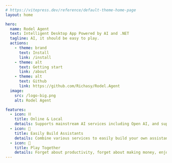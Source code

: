```yaml
---
# https://vitepress.dev/reference/default-theme-home-page
layout: home

hero:
  name: Rodel Agent
  text: Intelligent Desktop App Powered by AI and .NET
  tagline: AI, it should be easy to play.
  actions:
    - theme: brand
      text: Install
      link: /install
    - theme: alt
      text: Getting start
      link: /about
    - theme: alt
      text: Github
      link: https://github.com/Richasy/Rodel.Agent
  image:
    src: /logo-big.png
    alt: Rodel Agent

features:
  - icon: ⛓️
    title: Online & Local
    details: Supports mainstream AI services including Open AI, and supports mainstream open source models through ollama.
  - icon: 🤖
    title: Easily Build Assistants
    details: Combine various services to easily build your own assistant workflow.
  - icon: 🍻
    title: Play Together
    details: Forget about productivity, forget about making money, enjoy life in this AI era, and be happy.
---
```

<style>
:root {
  --vp-home-hero-name-color: transparent;
  --vp-home-hero-name-background: -webkit-linear-gradient(-12deg, #2095F4 20%, #FE736E 60%, #FF4AA1);

  --vp-home-hero-image-background-image: linear-gradient(160deg, #2095F4 50%, #FF9EA9 60%, #FE736E 80%);
  --vp-home-hero-image-filter: blur(44px);
}

@media (min-width: 640px) {
  :root {
    --vp-home-hero-image-filter: blur(56px);
  }
}

@media (min-width: 960px) {
  :root {
    --vp-home-hero-image-filter: blur(68px);
  }
}
</style>